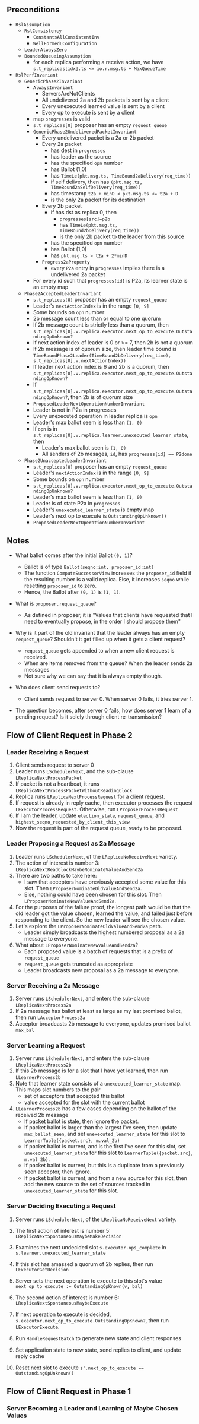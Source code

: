 ## Preconditions

* `RslAssumption`
    * `RslConsistency`
        * `ConstantsAllConsistentInv`
        * `WellFormedLConfiguration`
    * `LeaderAlwaysZero`
    * `BoundedQueueingAssumption`
        * for each replica performing a receive action, we have `s.t_replicas[idx].ts <= io.r.msg.ts + MaxQueueTime`
* `RslPerfInvariant`
    * `GenericPhase2Invariant`
        * `AlwaysInvariant`
            * ServersAreNotClients
            * All undelivered 2a and 2b packets is sent by a client
            * Every unexecuted learned value is sent by a client
            * Every op to execute is sent by a client
        * map `progresses` is valid
        * `s.t_replicas[0]` proposer has an empty `request_queue`
        * `GenericPhase2UndeliveredPacketInvariant`
            * Every undelivered packet is a 2a or 2b packet
            * Every 2a packet
                * has dest in `progresses`
                * has leader as the source
                * has the specified `opn` number
                * has Ballot (1,0)
                * has `TimeLe(pkt.msg.ts, TimeBound2aDelivery(req_time))`
                * if self delivery, then has `(pkt.msg.ts, TimeBound2aSelfDelivery(req_time))`
                * has timestamp `t2a + minD < pkt.msg.ts <= t2a + D`
                * is the only 2a packet for its destination
            * Every 2b packet
                * if has dst as replica 0, then 
                    * `progresses[src]=p2b`
                    * has `TimeLe(pkt.msg.ts, TimeBound2bDelivery(req_time))`
                    * is the only 2b packet to the leader from this source
                * has the specified `opn` number
                * has Ballot (1,0)
                * has `pkt.msg.ts > t2a + 2*minD`
            * `Progress2aProperty`
                * every `P2a` entry in `progresses` implies there is a undelivered 2a packet
        * For every id such that `progresses[id]` is P2a, its learner state is an empty map
    * `Phase2AcceptedLeaderInvariant`
        * `s.t_replicas[0]` proposer has an empty `request_queue`
        * Leader's `nextActionIndex` is in the range `[0, 9]`
        * Some bounds on `opn` number
        * 2b message count less than or equal to one quorum
        * If 2b message count is strictly less than a quorum, then `s.t_replicas[0].v.replica.executor.next_op_to_execute.OutstandingOpUnknown?`
        * If next action index of leader is 0 or >= 7, then 2b is not a quorum
        * If 2b message is of quorum size, then leader time bound is    `TimeBoundPhase2Leader(TimeBound2bDelivery(req_time), s.t_replicas[0].v.nextActionIndex))`
        * If leader next action index is 6 and 2b is a quorum, then `s.t_replicas[0].v.replica.executor.next_op_to_execute.OutstandingOpKnown?`
        * If `s.t_replicas[0].v.replica.executor.next_op_to_execute.OutstandingOpKnown?`, then 2b is of quorum size
        * `ProposedLeaderNextOperationNumberInvariant`
        * Leader is not in P2a in progresses
        * Every unexecuted operation in leader replica is `opn`
        * Leader's max ballot seem is less than `(1, 0)`
        * If `opn` is in `s.t_replicas[0].v.replica.learner.unexecuted_learner_state`, then 
            * Leader's max ballot seen is `(1, 0)`
            * All senders of 2b mesages, `id`, has `progresses[id] == P2done`
    * `Phase2UnacceptedLeaderInvariant`
        * `s.t_replicas[0]` proposer has an empty `request_queue`
        * Leader's `nextActionIndex` is in the range `[0, 9]`
        * Some bounds on `opn` number
        * `s.t_replicas[0].v.replica.executor.next_op_to_execute.OutstandingOpUnknown?`
        * Leader's max ballot seem is less than `(1, 0)`
        * Leader is of state P2a in `progresses`
        * Leader's `unexecuted_learner_state` is empty map
        * Leader's next op to execute is `OutstandingOpUnknown()`
        * `ProposedLeaderNextOperationNumberInvariant`


## Notes

* What ballot comes after the initial Ballot `(0, 1)`?
    * Ballot is of type `Ballot(seqno:int, proposer_id:int)`
    * The function `ComputeSuccessorView` increases the `proposer_id` field if the resulting number is a valid replica. Else, it increases `seqno` while resetting `proposer_id` to zero.
    * Hence, the Ballot after `(0, 1)` is `(1, 1)`.
* What is `proposer.request_queue`?
    * As defined in proposer, it is "Values that clients have requested that I need to eventually
    propose, in the order I should propose them"
* Why is it part of the old invariant that the leader always has an empty `request_queue`? Shouldn't it get filled up when it gets a client request?
    * `request_queue` gets appended to when a new client request is received.
    * When are items removed from the queue? When the leader sends 2a messages
    * Not sure why we can say that it is always empty though. 


* Who does client send requests to?
    * Client sends request to server 0. When server 0 fails, it tries server 1.
* The question becomes, after server 0 fails, how does server 1 learn of a pending request? Is it solely through client re-transmission?


## Flow of Client Request in Phase 2

### Leader Receiving a Request

1. Client sends request to server 0
2. Leader runs `LSchedulerNext`, and the sub-clause `LReplicaNextProcessPacket`
3. If packet is not a heartbeat, it runs `LReplicaNextProcessPacketWithoutReadingClock`
4. Replica runs `LReplicaNextProcessRequest` for a client request.
5. If request is already in reply cache, then executor processes the request `LExecutorProcessRequest`. Otherwise, run `LProposerProcessRequest`
6. If I am the leader, update `election_state`, `request_queue`, and `highest_seqno_requested_by_client_this_view`
7. Now the request is part of the request queue, ready to be proposed.

### Leader Proposing a Request as 2a Message

1. Leader runs `LSchedulerNext`, of the `LReplicaNoReceiveNext` variety.
2. The action of interest is number 3: `LReplicaNextReadClockMaybeNominateValueAndSend2a`
3. There are two paths to take here:
    * I saw that acceptors have previously accepted some value for this slot. Then `LProposerNominateOldValueAndSend2a`.
    * Else, nothing could have been chosen for this slot. Then `LProposerNominateNewValueAndSend2a`.
4. For the purposes of the failure proof, the longest path would be that the old leader got the value chosen, learned the value, and failed just before responding to the client. So the new leader will see the chosen value. 
5. Let's explore the `LProposerNominateOldValueAndSend2a` path.
    * Leader simply broadcasts the highest numbered proposal as a 2a message to everyone. 
6. What about `LProposerNominateNewValueAndSend2a`? 
    * Each proposed value is a batch of requests that is a prefix of `request_queue`
    * `request_queue` gets truncated as appropriate
    * Leader broadcasts new proposal as a 2a message to everyone. 

### Server Receiving a 2a Message

1. Server runs `LSchedulerNext`, and enters the sub-clause `LReplicaNextProcess2a`
2. If 2a message has ballot at least as large as my last promised ballot, then run `LAcceptorProcess2a`
3. Acceptor broadcasts 2b message to everyone, updates promised ballot `max_bal`

### Server Learning a Request

1. Server runs `LSchedulerNext`, and enters the sub-clause `LReplicaNextProcess2b`
2. If this 2b message is for a slot that I have yet learned, then run `LLearnerProcess2b`
3. Note that learner state consists of a `unexecuted_learner_state` map. This maps slot numbers to the pair
    * set of acceptors that accepted this ballot
    * value accepted for the slot with the current ballot
4. `LLearnerProcess2b` has a few cases depending on the ballot of the received 2b message
    * If packet ballot is stale, then ignore the packet.
    * If packet ballot is larger than the largest I've seen, then update `max_ballot_seen`, and set `unexecuted_learner_state` for this slot to `LearnerTuple({packet.src}, m.val_2b)`
    * If packet ballot is current, and is the first I've seen for this slot, set `unexecuted_learner_state` for this slot to `LearnerTuple({packet.src}, m.val_2b)`.
    * If packet ballot is current, but this is a duplicate from a previously seen acceptor, then ignore.
    * If packet ballot is current, and from a new source for this slot, then add the new source to the set of sources tracked in `unexecuted_learner_state` for this slot. 

### Server Deciding Executing a Request

1. Server runs `LSchedulerNext`, of the `LReplicaNoReceiveNext` variety.
2. The first action of interest is number 5: `LReplicaNextSpontaneousMaybeMakeDecision`
3. Examines the next undecided slot `s.executor.ops_complete` in `s.learner.unexecuted_learner_state`
4. If this slot has amassed a quorum of 2b replies, then run `LExecutorGetDecision`
5. Server sets the next operation to execute to this slot's value `next_op_to_execute := OutstandingOpKnown(v, bal)`

1. The second action of interest is number 6: `LReplicaNextSpontaneousMaybeExecute`
2. If next operation to execute is decided, `s.executor.next_op_to_execute.OutstandingOpKnown?`, then run `LExecutorExecute`.
3. Run `HandleRequestBatch` to generate new state and client responses
4. Set application state to new state, send replies to client, and update reply cache
5. Reset next slot to execute `s'.next_op_to_execute == OutstandingOpUnknown()`


## Flow of Client Request in Phase 1

### Server Becoming a Leader and Learning of Maybe Chosen Values
